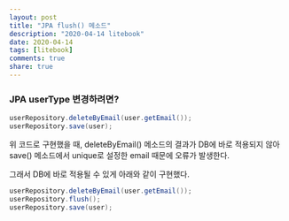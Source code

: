 ```yaml
---
layout: post
title: "JPA flush() 메소드"
description: "2020-04-14 litebook"
date: 2020-04-14
tags: [litebook]
comments: true
share: true
--- 
```


### JPA userType 변경하려면?          
```java
userRepository.deleteByEmail(user.getEmail());
userRepository.save(user);
```
위 코드로 구현했을 때, deleteByEmail() 메소드의 결과가 DB에 바로 적용되지 않아     
save() 메소드에서 unique로 설정한 email 때문에 오류가 발생한다.     

그래서 DB에 바로 적용될 수 있게 아래와 같이 구현했다.     
```java
userRepository.deleteByEmail(user.getEmail());
userRepository.flush();
userRepository.save(user);
```   


